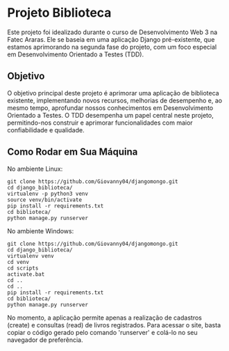# Projeto Biblioteca

Este projeto foi idealizado durante o curso de Desenvolvimento Web 3 na Fatec Araras. Ele se baseia em uma aplicação Django pré-existente, que estamos aprimorando na segunda fase do projeto, com um foco especial em Desenvolvimento Orientado a Testes (TDD).

## Objetivo
O objetivo principal deste projeto é aprimorar uma aplicação de biblioteca existente, implementando novos recursos, melhorias de desempenho e, ao mesmo tempo, aprofundar nossos conhecimentos em Desenvolvimento Orientado a Testes. O TDD desempenha um papel central neste projeto, permitindo-nos construir e aprimorar funcionalidades com maior confiabilidade e qualidade.

## Como Rodar em Sua Máquina

No ambiente Linux:

```console
git clone https://github.com/Giovanny04/djangomongo.git
cd django_biblioteca/
virtualenv -p python3 venv
source venv/bin/activate
pip install -r requirements.txt
cd biblioteca/
python manage.py runserver
```

No ambiente Windows:

```console
git clone https://github.com/Giovanny04/djangomongo.git
cd django_biblioteca/
virtualenv venv
cd venv
cd scripts
activate.bat
cd ..
cd ..
pip install -r requirements.txt
cd biblioteca/
python manage.py runserver

```

No momento, a aplicação permite apenas a realização de cadastros (create) e consultas (read) de livros registrados. Para acessar o site, basta copiar o código gerado pelo comando 'runserver' e colá-lo no seu navegador de preferência.
